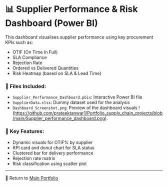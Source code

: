 # 📊 Supplier Performance & Risk Dashboard (Power BI)

This dashboard visualises supplier performance using key procurement KPIs such as:

- OTIF (On Time In Full)
- SLA Compliance
- Rejection Rate
- Ordered vs Delivered Quantities
- Risk Heatmap (based on SLA & Lead Time)

### 📁 Files Included:
- `Supplier_Performance_Dashboard.pbix`: Interactive Power BI file
- `SupplierData.xlsx`: Dummy dataset used for the analysis
- `Dashboard_Screenshot.png`: Preview of the dashboard visuals 
!(https://github.com/prateektanwar1/Portfolio_supply_chain_projects/blob/main/Supplier_performance_dashboard.png).

### 📌 Key Features:
- Dynamic visuals for OTIF% by supplier
- KPI card and donut chart for SLA status
- Clustered bar for delivery performance
- Rejection rate matrix
- Risk classification using scatter plot

---
🔗 Return to [Main Portfolio](../)
